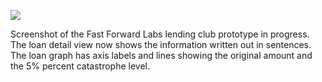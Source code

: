 ![](https://db-feed.s3.amazonaws.com/legacy/Screen_Shot_2016-08-23_at_12_01_30_PM-1471968180771.png)

Screenshot of the Fast Forward Labs lending club prototype in progress. The loan detail view now shows the information written out in sentences. The loan graph has axis labels and lines showing the original amount and the 5% percent catastrophe level.
